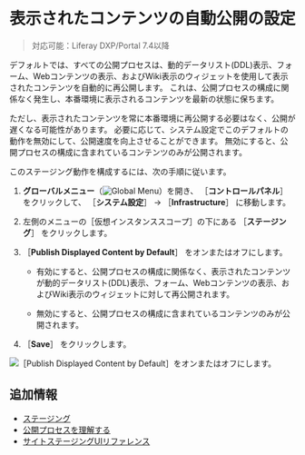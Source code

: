 # 表示されたコンテンツの自動公開の設定

> 対応可能：Liferay DXP/Portal 7.4以降

デフォルトでは、すべての公開プロセスは、動的データリスト(DDL)表示、フォーム、Webコンテンツの表示、およびWiki表示のウィジェットを使用して表示されたコンテンツを自動的に再公開します。 これは、公開プロセスの構成に関係なく発生し、本番環境に表示されるコンテンツを最新の状態に保ちます。

ただし、表示されたコンテンツを常に本番環境に再公開する必要はなく、公開が遅くなる可能性があります。 必要に応じて、システム設定でこのデフォルトの動作を無効にして、公開速度を向上させることができます。 無効にすると、公開プロセスの構成に含まれているコンテンツのみが公開されます。

このステージング動作を構成するには、次の手順に従います。

1. **グローバルメニュー**（![Global Menu](../../../images/icon-applications-menu.png)）を開き、 ［**コントロールパネル**］ をクリックして、 ［**システム設定**］ &rarr; ［**Infrastructure**］ に移動します。

1. 左側のメニューの［仮想インスタンススコープ］の下にある ［**ステージング**］ をクリックします。

1. ［**Publish Displayed Content by Default**］ をオンまたはオフにします。

   * 有効にすると、公開プロセスの構成に関係なく、表示されたコンテンツが動的データリスト(DDL)表示、フォーム、Webコンテンツの表示、およびWiki表示のウィジェットに対して再公開されます。

   * 無効にすると、公開プロセスの構成に含まれているコンテンツのみが公開されます。

1. ［**Save**］ をクリックします。

![［Publish Displayed Content by Default］をオンまたはオフにします。](./configuring-automatic-publishing-of-displayed-content/images/01.png)

## 追加情報

* [ステージング](../staging.md)
* [公開プロセスを理解する](./understanding-the-publishing-process.md)
* [サイトステージングUIリファレンス](./site-staging-ui-reference.md)

